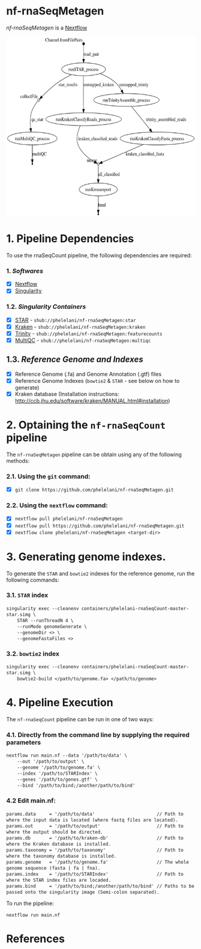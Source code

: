 # nf-rnaSeqMetagen
*nf-rnaSeqMetagen* is a [Nextflow](http://nextflow.io/) 

<p align="center">
  <img height="480" src="nf-rnaSeqMetagen.png">
</p>

# 1. Pipeline Dependencies
To use the rnaSeqCount pipeline, the following dependencies are required:
### 1. _*Softwares*_
- [x] [Nextflow](https://www.nextflow.io/)
- [x] [Singularity](http://singularity.lbl.gov/)

### 1.2. _*Singularity Containers*_
- [x] [STAR](https://github.com/alexdobin/STAR)                       - ```shub://phelelani/nf-rnaSeqMetagen:star```
- [x] [Kraken](https://ccb.jhu.edu/software/kraken/)                  - ```shub://phelelani/nf-rnaSeqMetagen:kraken```
- [x] [Trinity](https://github.com/trinityrnaseq/trinityrnaseq/wiki)  - ```shub://phelelani/nf-rnaSeqMetagen:featurecounts```
- [x] [MultiQC](http://multiqc.info/)                                 - ```shub://phelelani/nf-rnaSeqMetagen:multiqc```

## 1.3. _*Reference Genome and Indexes*_
- [x] Reference Genome (.fa) and Genome Annotation (.gtf) files
- [x] Reference Genome Indexes (```bowtie2``` & ```STAR``` - see below on how to generate)
- [x] Kraken database (Installation instructions: http://ccb.jhu.edu/software/kraken/MANUAL.html#installation)

# 2. Optaining the ```nf-rnaSeqCount``` pipeline
The ```nf-rnaSeqMetagen``` pipeline can be obtain using any of the following methods:

### 2.1. Using the ```git``` command:
- [x] ```git clone https://github.com/phelelani/nf-rnaSeqMetagen.git```

### 2.2. Using the ```nextflow``` command:
- [x] ```nextflow pull phelelani/nf-rnaSeqMetagen```
- [x] ```nextflow pull https://github.com/phelelani/nf-rnaSeqMetagen.git```
- [x] ```nextflow clone phelelani/nf-rnaSeqMetagen <target-dir>```

# 3. Generating genome indexes.
To generate the ```STAR``` and ```bowtie2``` indexes for the reference genome, run the following commands:
### 3.1. ```STAR``` index
```
singularity exec --cleanenv containers/phelelani-rnaSeqCount-master-star.simg \
    STAR --runThreadN 4 \
    --runMode genomeGenerate \
    --genomeDir <> \
    --genomeFastaFiles <>
```

### 3.2. ```bowtie2``` index
```
singularity exec --cleanenv containers/phelelani-rnaSeqCount-master-star.simg \
    bowtie2-build </path/to/genome.fa> </path/to/genome>
```

# 4. Pipeline Execution
The ```nf-rnaSeqCount``` pipeline can be run in one of two ways:

### 4.1. Directly from the command line by supplying the required parameters
```
nextflow run main.nf --data '/path/to/data' \
    --out '/path/to/output' \
    --genome '/path/to/genome.fa' \
    --index '/path/to/STARIndex' \
    --genes '/path/to/genes.gtf' \
    --bind '/path/to/bind;/another/path/to/bind'
```

### 4.2 Edit main.nf:
```
params.data     = '/path/to/data'                       // Path to where the input data is located (where fastq files are located).
params.out      = '/path/to/output'                     // Path to where the output should be directed.
params.db       = '/path/to/kraken-db'                  // Path to where the Kraken database is installed.
params.taxonomy = '/path/to/taxonomy'                   // Path to where the taxonomy database is installed.
params.genome   = '/path/to/genome.fa'                  // The whole genome sequence (fasta | fa | fna).
params.index    = '/path/to/STARIndex'                  // Path to where the STAR index files are locaded.
params.bind     = '/path/to/bind;/another/path/to/bind' // Paths to be passed onto the singularity image (Semi-colon separated).

```

To run the pipeline:
```
nextflow run main.nf
```

# References
